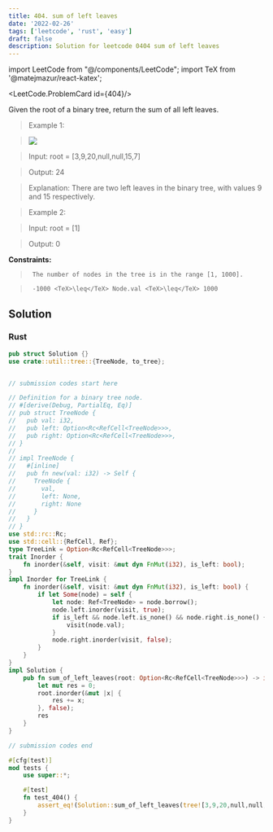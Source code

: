 ```yaml
---
title: 404. sum of left leaves
date: '2022-02-26'
tags: ['leetcode', 'rust', 'easy']
draft: false
description: Solution for leetcode 0404 sum of left leaves
---
```

import LeetCode from "@/components/LeetCode";
import TeX from '@matejmazur/react-katex';

<LeetCode.ProblemCard id={404}/>
 

  Given the root of a binary tree, return the sum of all left leaves.

   

 >   Example 1:

 >   ![](https://assets.leetcode.com/uploads/2021/04/08/leftsum-tree.jpg)

 >   Input: root <TeX>=</TeX> [3,9,20,null,null,15,7]

 >   Output: 24

 >   Explanation: There are two left leaves in the binary tree, with values 9 and 15 respectively.

  

 >   Example 2:

  

 >   Input: root <TeX>=</TeX> [1]

 >   Output: 0

  

   

  **Constraints:**

  

 >   	The number of nodes in the tree is in the range [1, 1000].

 >   	-1000 <TeX>\leq</TeX> Node.val <TeX>\leq</TeX> 1000


## Solution
### Rust
```rust
pub struct Solution {}
use crate::util::tree::{TreeNode, to_tree};


// submission codes start here

// Definition for a binary tree node.
// #[derive(Debug, PartialEq, Eq)]
// pub struct TreeNode {
//   pub val: i32,
//   pub left: Option<Rc<RefCell<TreeNode>>>,
//   pub right: Option<Rc<RefCell<TreeNode>>>,
// }
// 
// impl TreeNode {
//   #[inline]
//   pub fn new(val: i32) -> Self {
//     TreeNode {
//       val,
//       left: None,
//       right: None
//     }
//   }
// }
use std::rc::Rc;
use std::cell::{RefCell, Ref};
type TreeLink = Option<Rc<RefCell<TreeNode>>>;
trait Inorder {
    fn inorder(&self, visit: &mut dyn FnMut(i32), is_left: bool);
}
impl Inorder for TreeLink {
    fn inorder(&self, visit: &mut dyn FnMut(i32), is_left: bool) {
        if let Some(node) = self {
            let node: Ref<TreeNode> = node.borrow();
            node.left.inorder(visit, true);
            if is_left && node.left.is_none() && node.right.is_none() {
                visit(node.val);
            }
            node.right.inorder(visit, false);
        }    
    }
}
impl Solution {
    pub fn sum_of_left_leaves(root: Option<Rc<RefCell<TreeNode>>>) -> i32 {
        let mut res = 0;
        root.inorder(&mut |x| {
            res += x;
        }, false);
        res
    }
}

// submission codes end

#[cfg(test)]
mod tests {
    use super::*;

    #[test]
    fn test_404() {
        assert_eq!(Solution::sum_of_left_leaves(tree![3,9,20,null,null,15,7]), 24);
    }
}

```
